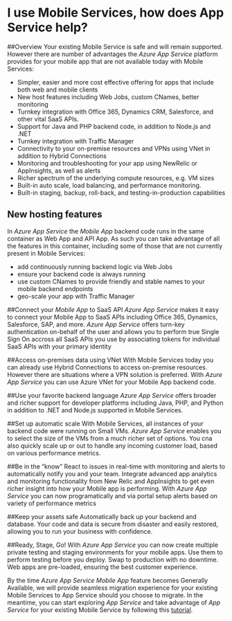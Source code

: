 <properties
	pageTitle="I use Mobile Services, how does App Service help?"
	description="Learn what advantages does App Service bring to your existing Mobile Services projects."
	services="app-service\mobile"
	documentationCenter="ios"
	authors="kirillg"
	manager="dwrede"
	editor=""/>

<tags
	ms.service="app-service-mobile"
	ms.workload="mobile"
	ms.tgt_pltfrm="mobile-multiple"
	ms.devlang="na"
	ms.topic="hero-article"
	ms.date="02/20/2015"
	ms.author="kirillg"/>

# <a name="getting-started"> </a>I use Mobile Services, how does App Service help?

##Overview
Your existing Mobile Service is safe and will remain supported. However there are number of advantages the *Azure App Service* platform provides for your mobile app that are not available today with Mobile Services:  

- Simpler, easier and more cost effective offering for apps that include both web and mobile clients
- New host features including Web Jobs, custom CNames, better monitoring
- Turnkey integration with Office 365, Dynamics CRM, Salesforce, and other vital SaaS APIs.
- Support for  Java and PHP backend code, in addition to Node.js and .NET 
- Turnkey integration with Traffic Manager
- Connectivity to your on-premise resources and VPNs using VNet in addition to Hybrid Connections
- Monitoring and troubleshooting for your app using NewRelic or AppInsights, as well as alerts
- Richer spectrum of the underlying compute resources, e.g. VM sizes 
- Built-in auto scale, load balancing, and performance monitoring.
- Built-in staging, backup, roll-back, and testing-in-production capabilities 

## New hosting features
In *Azure App Service* the *Mobile App* backend code runs in the same container as Web App and API App. As such you can take advantage of all the features in this container, including some of those that are not currently present in Mobile Services: 

- add continuously running backend logic via Web Jobs 
- ensure your backend code is always running
- use custom CNames to provide friendly and stable names to your mobile backend endpoints
- geo-scale your app with Traffic Manager


##Connect your *Mobile App* to SaaS API
*Azure App Service* makes it easy to connect your Mobile App to SaaS APIs including Office 365, Dynamics, Salesforce, SAP, and more. *Azure App Service* offers turn-key authentication on-behalf of the user and allows you to perform true Single Sign On accross all SaaS APIs you use by associating tokens for individual SaaS APIs with your primary identity

##Access on-premises data using VNet
With Mobile Services today you can already use Hybrid Connections to access on-premise resources. However there are situations where a VPN solution is preferred. With *Azure App Service* you can use Azure VNet for your Mobile App backend code.

##Use your favorite backend language
*Azure App Service* offers broader and richer support for developer platforms including Java, PHP, and Python in addition to .NET and Node.js supported in Mobile Services.

##Set up automatic scale
With Mobile Services, all instances of your backend code were running on Small VMs. *Azure App Service* enables you to select the size of the VMs from a much richer set of options. You cna also  quickly scale up or out to handle any incoming customer load, based on various performance metrics. 

##Be in the “know”
React to issues in real-time with monitoring and alerts to automatically notify you and your team. Integrate advanced app analytics and monitoring functionality from New Relic and AppInsights to get even richer insight into how your Mobile app is performing. With *Azure App Service* you can now programatically and via portal setup alerts based on variety of performance metrics

##Keep your assets safe
Automatically back up your backend and database. Your code and data is secure from disaster and easily restored, allowing you to run your business with confidence.

##Ready, Stage, Go!
With *Azure App Service* you can now create multiple private testing and staging environments for your mobile apps. Use them to perform testing before you deploy. Swap to production with no downtime. Web apps are pre-loaded, ensuring the best customer experience.



By the time *Azure App Service Mobile App* feature becomes Generally Available, we will provide seamless migration experience for your existing Mobile Services to App Service should you choose to migrate. In the meantime, you can start exploring *App Service* and take advantage of *App Service* for your existing Mobile Service by following this [tutorial](app-service-mobile-dotnet-backend-migrating-from-mobile-services-preview.md).


